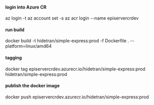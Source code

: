 #### login into Azure CR
az login -t <tenant id>
az account set -s  <subscription id>
az acr login --name episervercrdev

#### run build
docker build -t hidetran/simple-express:prod -f Dockerfile . --platform=linux/amd64

#### tagging
docker tag episervercrdev.azurecr.io/hidetran/simple-express:prod hidetran/simple-express:prod

#### publish the docker image
docker push episervercrdev.azurecr.io/hidetran/simple-express:prod